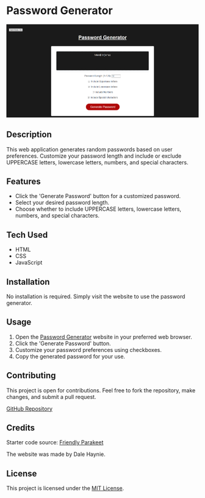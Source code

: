 # Password Generator

![Password Generator Screenshot](assets/images/Opera%20Snapshot_2024-02-04_130954_127.0.0.1.png)

## Description
This web application generates random passwords based on user preferences. Customize your password length and include or exclude UPPERCASE letters, lowercase letters, numbers, and special characters.

## Features
- Click the 'Generate Password' button for a customized password.
- Select your desired password length.
- Choose whether to include UPPERCASE letters, lowercase letters, numbers, and special characters.

## Tech Used
- HTML
- CSS
- JavaScript

## Installation
No installation is required. Simply visit the website to use the password generator.

## Usage
1. Open the [Password Generator](https://daleray1231.github.io/Password_Generator/) website in your preferred web browser.
2. Click the 'Generate Password' button.
3. Customize your password preferences using checkboxes.
4. Copy the generated password for your use.

## Contributing
This project is open for contributions. Feel free to fork the repository, make changes, and submit a pull request.

[GitHub Repository](https://github.com/Daleray1231/Password_Generator)

## Credits
Starter code source: [Friendly Parakeet](https://github.com/coding-boot-camp/friendly-parakeet)

The website was made by Dale Haynie.

## License

This project is licensed under the [MIT License](LICENSE).


